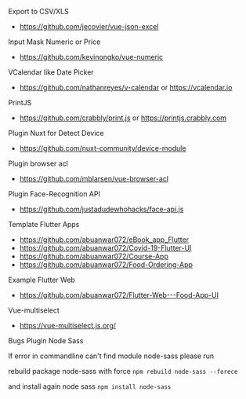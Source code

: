 Export to CSV/XLS
* https://github.com/jecovier/vue-json-excel

Input Mask Numeric or Price
* https://github.com/kevinongko/vue-numeric

VCalendar like Date Picker
* https://github.com/nathanreyes/v-calendar or https://vcalendar.io

PrintJS
* https://github.com/crabbly/print.js or https://printjs.crabbly.com

Plugin Nuxt for Detect Device
* https://github.com/nuxt-community/device-module

Plugin browser acl
* https://github.com/mblarsen/vue-browser-acl

Plugin Face-Recognition API
* https://github.com/justadudewhohacks/face-api.js

Template Flutter Apps
* https://github.com/abuanwar072/eBook_app_Flutter
* https://github.com/abuanwar072/Covid-19-Flutter-UI
* https://github.com/abuanwar072/Course-App
* https://github.com/abuanwar072/Food-Ordering-App

Example Flutter Web
* https://github.com/abuanwar072/Flutter-Web---Food-App-UI

Vue-multiselect
* https://vue-multiselect.js.org/

Bugs Plugin
Node Sass

If error in commandline can't find module node-sass please run

rebuild package node-sass with force
`npm rebuild node-sass --forece`

and install again node sass
`npm install node-sass`
